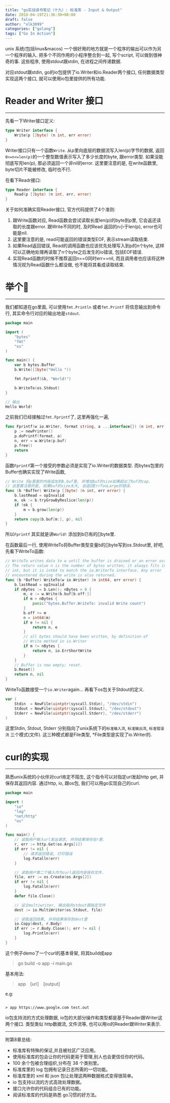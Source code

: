 ```yaml
---
title: "go实战读书笔记（十九）: 标准库 - Input & Output"
date: 2018-04-19T21:36:30+08:00
draft: false
author: "xlk3099"
categories: ["golang"]
tags: ["Go In Action"]
---
```


unix 系统(包括linux&macos) 一个很好用的地方就是一个程序的输出可以作为另一个程序的输入. 把多个不同作用的小程序整合到一起, 写个script, 可以做到很神奇的事. 这些程序, 使用stdout跟stdin, 在进程之间传递数据.

对应stdout跟stdin, go的io包提供了io.Writer和io.Reader两个接口, 任何数据类型实现这两个接口, 就可以使用io包里提供的所有功能.

# Reader and Writer 接口
---

先看一下Writer接口定义:

```go
type Writer interface {
    Write(p []byte) (n int, err error)
}
```

Writer接口只有一个函数`Write`. 从p里向底层的数据流写入len(p)字节的数据, 返回 `0<=n<=len(p)`的一个整型数值表示写入了多少长度的byte, 跟error类型. 如果没能彻底写完len(p), 那必须返回一个非nil的error. 这里要注意的是, 在write函数里, byte切片不能被修改, 临时也不行.

在看下Readr接口:
```go
type Reader interface {
    Read(p []byte) (n int, err, error)
}
```
关于如何准确实现Reader接口, 官方代码提供了4个准则:
1. 跟Write函数对应, Read函数会尝试读取长度len(p)的byte到p里, 它会返还读取的长度跟error. 跟Write不同的时, 及时Read 返回的n小于len(p), error也可能是nil.
2. 这里要注意的是, read可能返回的错误类型EOF, 表示stream读取结束. 
3. 如果Read返回错误, Read的调用函数也应该优先处理写入到p的n个byte, 这样可以正确地处理再读取了n个byte之后发生的io错误, 包括EOF错误.
4. 实现Read函数的时候不推荐返回n==0同时err==nil, 而且调用者也应该将这种情况视为Read函数什么都没做, 也不能将其看成读取结束.

# 举个🌰
---

我们都知道在go里面, 可以使用`fmt.Println` 或者`fmt.Printf` 将信息输出到命令行, 其实命令行对应的输出地是`stdout`.

```go
package main

import (
    "bytes"
    "fmt"
    "os"
)

func main() {
    var b bytes.Buffer
    b.Write([]byte("Hello "))

    fmt.Fprintf(&b, "World!")

    b.WriteTo(os.Stdout)
}

// 输出
Hello World!
```
之前我们已经接触过`fmt.Fprintf`了, 这里再强化一遍,
```go
func Fprintf(w io.Writer, format string, a ...interface{}) (n int, err error) {
    p := newPrinter()
	p.doPrintf(format, a)
	n, err = w.Write(p.buf)
	p.free()
	return
}
```

函数`Fprintf`第一个接受的参数必须是实现了io.Writer的数据类型. 而bytes包里的Buffer也确实实现了Write函数,

```go
// Write 将p里面的内容追加到b.buf里, 并增加buf的size如果超出了buf的cap. 
// 这里要注意的是, 如果buf的size太大, 会返回ErrTooLarge的错误.
func (b *Buffer) Write(p []byte) (n int, err error) {
	b.lastRead = opInvalid
	m, ok := b.tryGrowByReslice(len(p))
	if !ok {
		m = b.grow(len(p))
	}
	return copy(b.buf[m:], p), nil
}
```

所以`Fprintf` 其实就是讲`World!` 添加到b已有的[]byte里.

在函数最后一行, 使用WriteTo将Buffer类型变量b的[]byte写到os.Stdout里, 好吧, 先看下WriteTo函数:

```go
// WriteTo writes data to w until the buffer is drained or an error occurs.
// The return value n is the number of bytes written; it always fits into an
// int, but it is int64 to match the io.WriterTo interface. Any error
// encountered during the write is also returned.
func (b *Buffer) WriteTo(w io.Writer) (n int64, err error) {
	b.lastRead = opInvalid
	if nBytes := b.Len(); nBytes > 0 {
		m, e := w.Write(b.buf[b.off:])
		if m > nBytes {
			panic("bytes.Buffer.WriteTo: invalid Write count")
		}
		b.off += m
		n = int64(m)
		if e != nil {
			return n, e
		}
		// all bytes should have been written, by definition of
		// Write method in io.Writer
		if m != nBytes {
			return n, io.ErrShortWrite
		}
	}
	// Buffer is now empty; reset.
	b.Reset()
    return n, nil
}
```

WriteTo函数接受一个`io.Writer`again... 再看下os包关于Stdout的定义.

```go
var (
    Stdin  = NewFile(uintptr(syscall.Stdin), "/dev/stdin")
    Stdout = NewFile(uintptr(syscall.Stdout), "/dev/stdout")
    Stderr = NewFile(uintptr(syscall.Stderr), "/dev/stderr")
)
```

这里Stdin, Stdout, Stderr 分别指向了unix系统下的`标准输入流`, `标准输出流`, `标准错误流` 三个模式(文件). 这三种模式都是File类型, *File类型是实现了io.Writer的.

# curl的实现
---

熟悉unix系统的小伙伴对curl肯定不陌生, 这个指令可以对指定url发起http get, 并保存其返回内容. 通过http, io, 跟os包, 我们可以用go实现自己的curl.

```go
package main

import (
	"io"
	"log"
	"net/http"
	"os"
)

func main() {
	// 读取用户输入url发出请求, 并将结果保存在r里.
	r, err := http.Get(os.Args[1])
	if err != nil {
        // 请求返回错误, 打印错误
		log.Fatalln(err)
	}

	// 读取用户第二个输入作为curl返回内容保存文件.
	file, err := os.Create(os.Args[2])
	if err != nil {
		log.Fatalln(err)
	}
	defer file.Close()

	// 设立multiwriter, 输出指向stdout跟指定文件
	dest := io.MultiWriter(os.Stdout, file)

	// 读取返回结果, 并将结果保存到dest里
	io.Copy(dest, r.Body)
	if err := r.Body.Close(); err != nil {
		log.Println(err)
	}
}
```

这个例子demo了一个curl的基本骨架, 将其build成app

> go build -o app -i main.go

基本用法:
 
>  app&emsp;[url]&emsp;[output]

e.g:
```

> app https://www.google.com test.out
```

io包支持流的方式处理数据, io包的大部分操作和类型都是基于Reader跟Writer这两个接口. 类型类似 http数据流, 文件流等, 也可以用io的Reader跟Writer来表示.

---
附第8章总结:

* 标准库有特殊的保证,并且被社区广泛应用。 
* 使用标准库的包会让你的代码更易于管理,别人也会更信任你的代码。 
* 100 余个包被合理组织,分布在 38 个类别里。
* 标准库里的 log 包拥有记录日志所需的一切功能。
* 标准库里的 xml 和 json 包让处理这两种数据格式变得很简单。 
* io 包支持以流的方式高效处理数据。 
* 接口允许你的代码组合已有的功能。
* 阅读标准库的代码是熟悉 go习惯的好方法。

